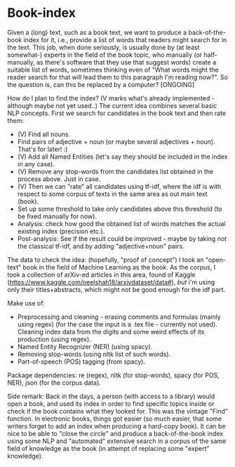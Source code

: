 # Book-index
Given a (long) text, such as a book text, we want to produce a back-of-the-book index for it, i.e., provide a list of words that readers might search for in the text. This job, when done seriously, is usually done by (at least somewhat-) experts in the field of the book topic, who manually (or half-manually, as there's software that they use that suggest words) create a suitable list of words, sometimes thinking even of "What words might the reader search for that will lead them to this paragraph I'm reading now?". So the question is, can this be replaced by a computer?
[ONGOING]

How do I plan to find the index? (V marks what's already implemented - although maybe not yet used..)
The current idea combines several basic NLP concepts. First we search for candidates in the book text and then rate them:
- (V) Find all nouns.
- Find pairs of adjective + noun (or maybe several adjectives + noun). That's for later! :)
- (V) Add all Named Entities (let's say they should be included in the index in any case).
- (V) Remove any stop-words from the candidates list obtained in the process above. Just in case.
- (V) Then we can "rate" all candidates using tf-idf, where the idf is with respect to some corpus of texts in the same area as out main text (book).
- Set up some threshold to take only candidates above this threshold (to be fixed manually for now).
- Analysis: check how good the obtained list of words matches the actual existing index (precision etc.).
- Post-analysis: See if the result could be improved - maybe by taking *not* the classical tf-idf, and by adding "adjective+noun" pairs.

The data to check the idea: (hopefully, "proof of concept")
I took an "open-text" book in the field of Machine Learning as the book. As the corpus, I took a collection of arXiv-ed articles in this area, found of Kaggle (https://www.kaggle.com/neelshah18/arxivdataset/data#), *but* i'm using only their titles+abstracts, which might not be good enough for the idf part.


Make use of:
- Preprocessing and cleaning - erasing comments and formulas (mainly using regex) (for the case the input is a .tex file - currently not used). Cleaning index data from the digits and some weird effects of its production (using regex).
- Named Entity Recognizer (NER) (using spacy).
- Removing stop-words (using nltk list of such words).
- Part-of-speech (POS) tagging (from spacy).

Package dependencies: re (regex), nltk (for stop-words), spacy (for POS, NER), json (for the corpus data).


Side remark: Back in the days, a person (with access to a library) would open a book, and used its index in order to find specific topics inside or check if the book contains what they looked for. This was the vintage "Find" function. In electronic books, things got easier (so much easier, that some writers forget to add an index when producing a hard-copy book). It can be nice to be able to "close the circle" and produce a back-of-the-book index using some NLP and "automated" extensive search in a corpus of the same field of knowledge as the book (in attempt of replacing some "expert" knowledge).
